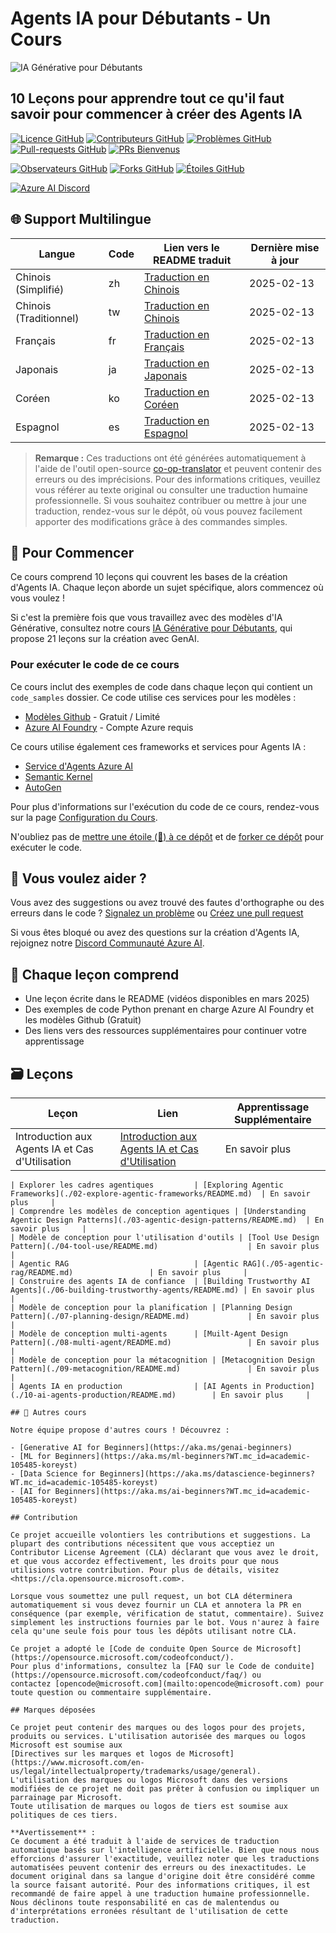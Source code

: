 # Agents IA pour Débutants - Un Cours

![IA Générative pour Débutants](../../translated_images/repo-thumbnail.png?WT.fdac25c1519629ab59bee7fe82d0b3de40ab27e68637ca37cfa5d0b9ca7389b8.fr.mc_id=academic-105485-koreyst)

## 10 Leçons pour apprendre tout ce qu'il faut savoir pour commencer à créer des Agents IA

[![Licence GitHub](https://img.shields.io/github/license/microsoft/ai-agents-for-beginners.svg)](https://github.com/microsoft/ai-agents-for-beginners/blob/master/LICENSE?WT.mc_id=academic-105485-koreyst)
[![Contributeurs GitHub](https://img.shields.io/github/contributors/microsoft/ai-agents-for-beginners.svg)](https://GitHub.com/microsoft/ai-agents-for-beginners/graphs/contributors/?WT.mc_id=academic-105485-koreyst)
[![Problèmes GitHub](https://img.shields.io/github/issues/microsoft/ai-agents-for-beginners.svg)](https://GitHub.com/microsoft/ai-agents-for-beginners/issues/?WT.mc_id=academic-105485-koreyst)
[![Pull-requests GitHub](https://img.shields.io/github/issues-pr/microsoft/ai-agents-for-beginners.svg)](https://GitHub.com/microsoft/ai-agents-for-beginners/pulls/?WT.mc_id=academic-105485-koreyst)
[![PRs Bienvenus](https://img.shields.io/badge/PRs-welcome-brightgreen.svg?style=flat-square)](http://makeapullrequest.com?WT.mc_id=academic-105485-koreyst)

[![Observateurs GitHub](https://img.shields.io/github/watchers/microsoft/ai-agents-for-beginners.svg?style=social&label=Watch)](https://GitHub.com/microsoft/ai-agents-for-beginners/watchers/?WT.mc_id=academic-105485-koreyst)
[![Forks GitHub](https://img.shields.io/github/forks/microsoft/ai-agents-for-beginners.svg?style=social&label=Fork)](https://GitHub.com/microsoft/ai-agents-for-beginners/network/?WT.mc_id=academic-105485-koreyst)
[![Étoiles GitHub](https://img.shields.io/github/stars/microsoft/ai-agents-for-beginners.svg?style=social&label=Star)](https://GitHub.com/microsoft/ai-agents-for-beginners/stargazers/?WT.mc_id=academic-105485-koreyst)

[![Azure AI Discord](https://dcbadge.limes.pink/api/server/kzRShWzttr)](https://discord.gg/kzRShWzttr)

## 🌐 Support Multilingue

| Langue               | Code | Lien vers le README traduit                           | Dernière mise à jour |
|----------------------|------|------------------------------------------------------|-----------------------|
| Chinois (Simplifié)  | zh   | [Traduction en Chinois](../zh/README.md)  | 2025-02-13           |
| Chinois (Traditionnel)| tw   | [Traduction en Chinois](../tw/README.md)  | 2025-02-13           |
| Français             | fr   | [Traduction en Français](./README.md) | 2025-02-13           |
| Japonais             | ja   | [Traduction en Japonais](../ja/README.md) | 2025-02-13           |
| Coréen               | ko   | [Traduction en Coréen](../ko/README.md)   | 2025-02-13           |
| Espagnol             | es   | [Traduction en Espagnol](../es/README.md) | 2025-02-13           |

> **Remarque :**
> Ces traductions ont été générées automatiquement à l'aide de l'outil open-source [co-op-translator](https://github.com/Azure/co-op-translator) et peuvent contenir des erreurs ou des imprécisions. Pour des informations critiques, veuillez vous référer au texte original ou consulter une traduction humaine professionnelle. Si vous souhaitez contribuer ou mettre à jour une traduction, rendez-vous sur le dépôt, où vous pouvez facilement apporter des modifications grâce à des commandes simples.

## 🌱 Pour Commencer

Ce cours comprend 10 leçons qui couvrent les bases de la création d'Agents IA. Chaque leçon aborde un sujet spécifique, alors commencez où vous voulez !

Si c'est la première fois que vous travaillez avec des modèles d'IA Générative, consultez notre cours [IA Générative pour Débutants](https://aka.ms/genai-beginners), qui propose 21 leçons sur la création avec GenAI.

### Pour exécuter le code de ce cours

Ce cours inclut des exemples de code dans chaque leçon qui contient un `code_samples` dossier. Ce code utilise ces services pour les modèles :

- [Modèles Github](https://aka.ms/ai-agents-beginners/github-models) - Gratuit / Limité
- [Azure AI Foundry](https://aka.ms/ai-agents-beginners/ai-foundry) - Compte Azure requis

Ce cours utilise également ces frameworks et services pour Agents IA :

- [Service d'Agents Azure AI](https://aka.ms/ai-agents-beginners/ai-agent-service)
- [Semantic Kernel](https://aka.ms/ai-agents-beginners/semantic-kernel)
- [AutoGen](https://aka.ms/ai-agents/autogen)

Pour plus d'informations sur l'exécution du code de ce cours, rendez-vous sur la page [Configuration du Cours](./00-course-setup/README.md).

N'oubliez pas de [mettre une étoile (🌟) à ce dépôt](https://docs.github.com/en/get-started/exploring-projects-on-github/saving-repositories-with-stars?WT.mc_id=academic-105485-koreyst) et de [forker ce dépôt](https://github.com/microsoft/ai-agents-for-beginners/fork) pour exécuter le code.

## 🙏 Vous voulez aider ?

Vous avez des suggestions ou avez trouvé des fautes d'orthographe ou des erreurs dans le code ? [Signalez un problème](https://github.com/microsoft/ai-agents-for-beginners/issues?WT.mc_id=academic-105485-koreyst) ou [Créez une pull request](https://github.com/microsoft/ai-agents-for-beginners/pulls?WT.mc_id=academic-105485-koreyst)

Si vous êtes bloqué ou avez des questions sur la création d'Agents IA, rejoignez notre [Discord Communauté Azure AI](https://discord.gg/kzRShWzttr).

## 📂 Chaque leçon comprend

- Une leçon écrite dans le README (vidéos disponibles en mars 2025)
- Des exemples de code Python prenant en charge Azure AI Foundry et les modèles Github (Gratuit)
- Des liens vers des ressources supplémentaires pour continuer votre apprentissage

## 🗃️ Leçons

| **Leçon**                            | **Lien**                                   | **Apprentissage Supplémentaire** |
|---------------------------------------|--------------------------------------------|-----------------------------------|
| Introduction aux Agents IA et Cas d'Utilisation | [Introduction aux Agents IA et Cas d'Utilisation](./01-intro-to-ai-agents/README.md) | En savoir plus                   |
```
| Explorer les cadres agentiques         | [Exploring Agentic Frameworks](./02-explore-agentic-frameworks/README.md)  | En savoir plus     |
| Comprendre les modèles de conception agentiques | [Understanding Agentic Design Patterns](./03-agentic-design-patterns/README.md)  | En savoir plus     |
| Modèle de conception pour l'utilisation d'outils | [Tool Use Design Pattern](./04-tool-use/README.md)                    | En savoir plus     |
| Agentic RAG                            | [Agentic RAG](./05-agentic-rag/README.md)                 | En savoir plus     |
| Construire des agents IA de confiance  | [Building Trustworthy AI Agents](./06-building-trustworthy-agents/README.md) | En savoir plus     |
| Modèle de conception pour la planification | [Planning Design Pattern](./07-planning-design/README.md)             | En savoir plus     |
| Modèle de conception multi-agents      | [Muilt-Agent Design Pattern](./08-multi-agent/README.md)                 | En savoir plus     |
| Modèle de conception pour la métacognition | [Metacognition Design Pattern](./09-metacognition/README.md)               | En savoir plus     |
| Agents IA en production                | [AI Agents in Production](./10-ai-agents-production/README.md)        | En savoir plus     |

## 🎒 Autres cours

Notre équipe propose d'autres cours ! Découvrez :

- [Generative AI for Beginners](https://aka.ms/genai-beginners)
- [ML for Beginners](https://aka.ms/ml-beginners?WT.mc_id=academic-105485-koreyst)
- [Data Science for Beginners](https://aka.ms/datascience-beginners?WT.mc_id=academic-105485-koreyst)
- [AI for Beginners](https://aka.ms/ai-beginners?WT.mc_id=academic-105485-koreyst)

## Contribution

Ce projet accueille volontiers les contributions et suggestions. La plupart des contributions nécessitent que vous acceptiez un
Contributor License Agreement (CLA) déclarant que vous avez le droit, et que vous accordez effectivement, les droits pour que nous utilisions votre contribution. Pour plus de détails, visitez <https://cla.opensource.microsoft.com>.

Lorsque vous soumettez une pull request, un bot CLA déterminera automatiquement si vous devez fournir un CLA et annotera la PR en conséquence (par exemple, vérification de statut, commentaire). Suivez simplement les instructions fournies par le bot. Vous n'aurez à faire cela qu'une seule fois pour tous les dépôts utilisant notre CLA.

Ce projet a adopté le [Code de conduite Open Source de Microsoft](https://opensource.microsoft.com/codeofconduct/).
Pour plus d'informations, consultez la [FAQ sur le Code de conduite](https://opensource.microsoft.com/codeofconduct/faq/) ou
contactez [opencode@microsoft.com](mailto:opencode@microsoft.com) pour toute question ou commentaire supplémentaire.

## Marques déposées

Ce projet peut contenir des marques ou des logos pour des projets, produits ou services. L'utilisation autorisée des marques ou logos Microsoft est soumise aux
[Directives sur les marques et logos de Microsoft](https://www.microsoft.com/en-us/legal/intellectualproperty/trademarks/usage/general).
L'utilisation des marques ou logos Microsoft dans des versions modifiées de ce projet ne doit pas prêter à confusion ou impliquer un parrainage par Microsoft.
Toute utilisation de marques ou logos de tiers est soumise aux politiques de ces tiers.

**Avertissement** :  
Ce document a été traduit à l'aide de services de traduction automatique basés sur l'intelligence artificielle. Bien que nous nous efforcions d'assurer l'exactitude, veuillez noter que les traductions automatisées peuvent contenir des erreurs ou des inexactitudes. Le document original dans sa langue d'origine doit être considéré comme la source faisant autorité. Pour des informations critiques, il est recommandé de faire appel à une traduction humaine professionnelle. Nous déclinons toute responsabilité en cas de malentendus ou d'interprétations erronées résultant de l'utilisation de cette traduction.
